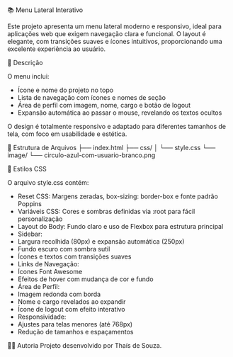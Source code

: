 📚 Menu Lateral Interativo

Este projeto apresenta um menu lateral moderno e responsivo, ideal para aplicações web que exigem navegação clara e funcional. O layout é elegante, com transições suaves e ícones intuitivos, proporcionando uma excelente experiência ao usuário.

📄 Descrição

O menu inclui:

- Ícone e nome do projeto no topo
- Lista de navegação com ícones e nomes de seção
- Área de perfil com imagem, nome, cargo e botão de logout
- Expansão automática ao passar o mouse, revelando os textos ocultos
  
O design é totalmente responsivo e adaptado para diferentes tamanhos de tela, com foco em usabilidade e estética.

📁 Estrutura de Arquivos
├── index.html
├── css/
│   └── style.css
└── image/
    └── circulo-azul-com-usuario-branco.png

🎨 Estilos CSS

O arquivo style.css contém:

- Reset CSS: Margens zeradas, box-sizing: border-box e fonte padrão Poppins
- Variáveis CSS: Cores e sombras definidas via :root para fácil personalização
- Layout do Body: Fundo claro e uso de Flexbox para estrutura principal
- Sidebar:
- Largura recolhida (80px) e expansão automática (250px)
- Fundo escuro com sombra sutil
- Ícones e textos com transições suaves
- Links de Navegação:
- Ícones Font Awesome
- Efeitos de hover com mudança de cor e fundo
- Área de Perfil:
- Imagem redonda com borda
- Nome e cargo revelados ao expandir
- Ícone de logout com efeito interativo
- Responsividade:
- Ajustes para telas menores (até 768px)
- Redução de tamanhos e espaçamentos

🧑‍💻 Autoria
Projeto desenvolvido por Thaís de Souza.
